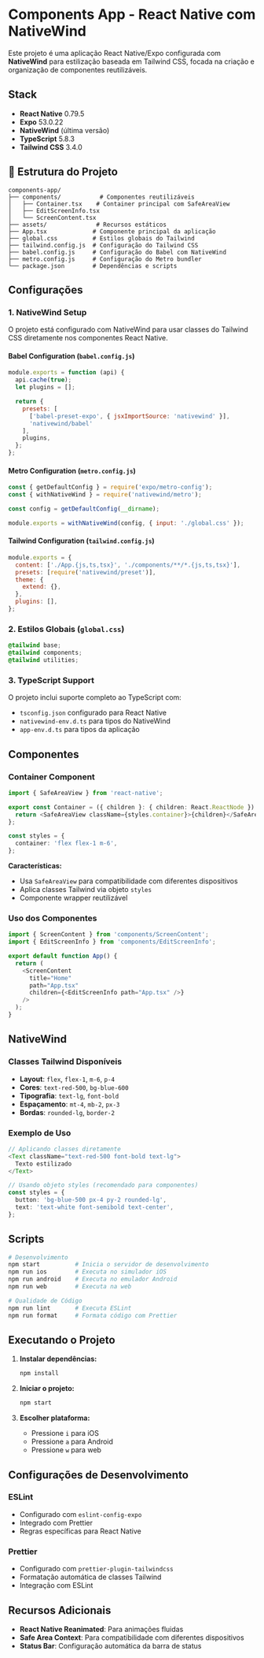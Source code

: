# Components App - React Native com NativeWind

Este projeto é uma aplicação React Native/Expo configurada com **NativeWind** para estilização baseada em Tailwind CSS, focada na criação e organização de componentes reutilizáveis.

## Stack

- **React Native** 0.79.5
- **Expo** 53.0.22
- **NativeWind** (última versão)
- **TypeScript** 5.8.3
- **Tailwind CSS** 3.4.0

## 📁 Estrutura do Projeto

```
components-app/
├── components/           # Componentes reutilizáveis
│   ├── Container.tsx    # Container principal com SafeAreaView
│   ├── EditScreenInfo.tsx
│   └── ScreenContent.tsx
├── assets/              # Recursos estáticos
├── App.tsx             # Componente principal da aplicação
├── global.css          # Estilos globais do Tailwind
├── tailwind.config.js  # Configuração do Tailwind CSS
├── babel.config.js     # Configuração do Babel com NativeWind
├── metro.config.js     # Configuração do Metro bundler
└── package.json        # Dependências e scripts
```

## Configurações

### 1. NativeWind Setup

O projeto está configurado com NativeWind para usar classes do Tailwind CSS diretamente nos componentes React Native.

#### Babel Configuration (`babel.config.js`)
```javascript
module.exports = function (api) {
  api.cache(true);
  let plugins = [];

  return {
    presets: [
      ['babel-preset-expo', { jsxImportSource: 'nativewind' }], 
      'nativewind/babel'
    ],
    plugins,
  };
};
```

#### Metro Configuration (`metro.config.js`)
```javascript
const { getDefaultConfig } = require('expo/metro-config');
const { withNativeWind } = require('nativewind/metro');

const config = getDefaultConfig(__dirname);

module.exports = withNativeWind(config, { input: './global.css' });
```

#### Tailwind Configuration (`tailwind.config.js`)
```javascript
module.exports = {
  content: ['./App.{js,ts,tsx}', './components/**/*.{js,ts,tsx}'],
  presets: [require('nativewind/preset')],
  theme: {
    extend: {},
  },
  plugins: [],
};
```

### 2. Estilos Globais (`global.css`)
```css
@tailwind base;
@tailwind components;
@tailwind utilities;
```

### 3. TypeScript Support

O projeto inclui suporte completo ao TypeScript com:
- `tsconfig.json` configurado para React Native
- `nativewind-env.d.ts` para tipos do NativeWind
- `app-env.d.ts` para tipos da aplicação

## Componentes

### Container Component
```typescript
import { SafeAreaView } from 'react-native';

export const Container = ({ children }: { children: React.ReactNode }) => {
  return <SafeAreaView className={styles.container}>{children}</SafeAreaView>;
};

const styles = {
  container: 'flex flex-1 m-6',
};
```

**Características:**
- Usa `SafeAreaView` para compatibilidade com diferentes dispositivos
- Aplica classes Tailwind via objeto `styles`
- Componente wrapper reutilizável

### Uso dos Componentes
```typescript
import { ScreenContent } from 'components/ScreenContent';
import { EditScreenInfo } from 'components/EditScreenInfo';

export default function App() {
  return (
    <ScreenContent
      title="Home"
      path="App.tsx"
      children={<EditScreenInfo path="App.tsx" />}
    />
  );
}
```

## NativeWind

### Classes Tailwind Disponíveis
- **Layout**: `flex`, `flex-1`, `m-6`, `p-4`
- **Cores**: `text-red-500`, `bg-blue-600`
- **Tipografia**: `text-lg`, `font-bold`
- **Espaçamento**: `mt-4`, `mb-2`, `px-3`
- **Bordas**: `rounded-lg`, `border-2`

### Exemplo de Uso
```typescript
// Aplicando classes diretamente
<Text className="text-red-500 font-bold text-lg">
  Texto estilizado
</Text>

// Usando objeto styles (recomendado para componentes)
const styles = {
  button: 'bg-blue-500 px-4 py-2 rounded-lg',
  text: 'text-white font-semibold text-center',
};
```

## Scripts

```bash
# Desenvolvimento
npm start          # Inicia o servidor de desenvolvimento
npm run ios        # Executa no simulador iOS
npm run android    # Executa no emulador Android
npm run web        # Executa na web

# Qualidade de Código
npm run lint       # Executa ESLint
npm run format     # Formata código com Prettier
```

## Executando o Projeto

1. **Instalar dependências:**
   ```bash
   npm install
   ```

2. **Iniciar o projeto:**
   ```bash
   npm start
   ```

3. **Escolher plataforma:**
   - Pressione `i` para iOS
   - Pressione `a` para Android
   - Pressione `w` para web

## Configurações de Desenvolvimento

### ESLint
- Configurado com `eslint-config-expo`
- Integrado com Prettier
- Regras específicas para React Native

### Prettier
- Configurado com `prettier-plugin-tailwindcss`
- Formatação automática de classes Tailwind
- Integração com ESLint

## Recursos Adicionais

- **React Native Reanimated**: Para animações fluidas
- **Safe Area Context**: Para compatibilidade com diferentes dispositivos
- **Status Bar**: Configuração automática da barra de status
